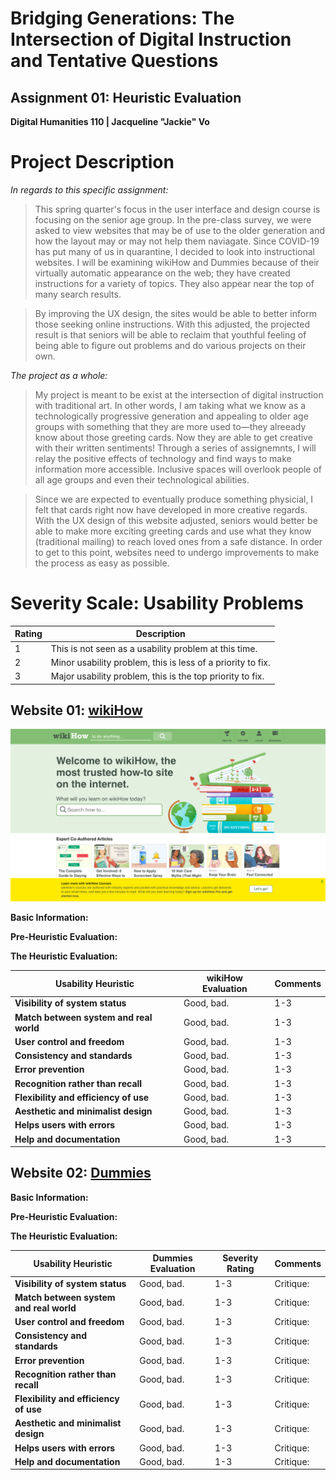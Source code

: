 # Bridging Generations: The Intersection of Digital Instruction and Tentative Questions

## Assignment 01: Heuristic Evaluation
__Digital Humanities 110 | Jacqueline "Jackie" Vo__

# Project Description #

*In regards to this specific assignment:*
> This spring quarter's focus in the user interface and design course is focusing on the senior age group. In the pre-class survey, we were asked to view websites that may be of use to the older generation and how the layout may or may not help them naviagate. Since COVID-19 has put many of us in quarantine, I decided to look into instructional websites. I will be examining wikiHow and Dummies because of their virtually automatic appearance on the web; they have created instructions for a variety of topics. They also appear near the top of many search results.

> By improving the UX design, the sites would be able to better inform those seeking online instructions. With this adjusted, the projected result is that seniors will be able to reclaim that youthful feeling of being able to figure out problems and do various projects on their own. 

*The project as a whole:*
>   My project is meant to be exist at the intersection of digital instruction with traditional art. In other words, I am taking what we know as a technologically progressive generation and appealing to older age groups with something that they are more used to—they alreeady know about those greeting cards. Now they are able to get creative with their written sentiments! Through a series of assignemnts, I will relay the positive effects of technology and find ways to make information more accessible. Inclusive spaces will overlook people of all age groups and even their technological abilities.

> Since we are expected to eventually produce something physicial, I felt that cards right now have developed in more creative regards. With the UX design of this website adjusted, seniors would better be able to make more exciting greeting cards and use what they know (traditional mailing) to reach loved ones from a safe distance. In order to get to this point, websites need to undergo improvements to make the process as easy as possible.

# Severity Scale: Usability Problems #
**Rating** | **Description** 
-----------|--------------------
1 | This is not seen as a usability problem at this time.
2 | Minor usability problem, this is less of a priority to fix.
3 | Major usability problem, this is the top priority to fix.

## __Website 01: [wikiHow](https://www.wikihow.com/Main-Page)__ ##

![wikiHome page](wikiHowhome.png)

**Basic Information:**

**Pre-Heuristic Evaluation:**

**The Heuristic Evaluation:**

**Usability Heuristic** | **wikiHow Evaluation** | **Comments**
--------------------|--------------------|----------
**Visibility of system status** | Good, bad. | 1-3 | Critique:
**Match between system and real world** | Good, bad. | 1-3 | Critique:
**User control and freedom** | Good, bad. |  1-3 | Critique:
**Consistency and standards** | Good, bad. |  1-3 | Critique:
**Error prevention** | Good, bad. |  1-3 | Critique:
**Recognition rather than recall** | Good, bad. |  1-3 | Critique:
**Flexibility and efficiency of use** | Good, bad. |  1-3 | Critique:
**Aesthetic and minimalist design** | Good, bad. |  1-3 | Critique:
**Helps users with errors** | Good, bad. |  1-3 | Critique:
**Help and documentation** | Good, bad. |  1-3 | Critique:

## __Website 02: [Dummies](https://www.dummies.com/)__ ##

**Basic Information:**

**Pre-Heuristic Evaluation:**

**The Heuristic Evaluation:**

**Usability Heuristic** | **Dummies Evaluation** | **Severity Rating** | **Comments**
--------------------|----------------------------|---------------------|----------
**Visibility of system status** | Good, bad. | 1-3 | Critique:
**Match between system and real world** | Good, bad. | 1-3 | Critique:
**User control and freedom** | Good, bad. |  1-3 | Critique:
**Consistency and standards** | Good, bad. |  1-3 | Critique:
**Error prevention** | Good, bad. |  1-3 | Critique:
**Recognition rather than recall** | Good, bad. |  1-3 | Critique:
**Flexibility and efficiency of use** | Good, bad. |  1-3 | Critique:
**Aesthetic and minimalist design** | Good, bad. |  1-3 | Critique:
**Helps users with errors** | Good, bad. |  1-3 | Critique:
**Help and documentation** | Good, bad. |  1-3 | Critique:
